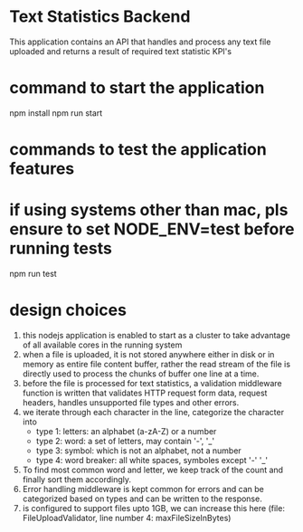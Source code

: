 # Text Statistics Backend

This application contains an API that handles and process any text file uploaded and returns a result of required text statistic KPI's

# command to start the application
npm install
npm run start

# commands to test the application features
# if using systems other than mac, pls ensure to set NODE_ENV=test before running tests
npm run test


# design choices
1. this nodejs application is enabled to start as a cluster to take advantage of all available cores in the running system
2. when a file is uploaded, it is not stored anywhere either in disk or in memory as entire file content buffer, rather the read stream of the file is
directly used to process the chunks of buffer one line at a time. 
3. before the file is processed for text statistics, a validation middleware function is written that validates HTTP request form data, request headers, handles unsupported file types and other errors.
4. we iterate through each character in the line, categorize the character into
    * type 1: letters: an alphabet (a-zA-Z) or a number 
    * type 2: word:  a set of letters, may contain '-', '_'
    * type 3: symbol: which is not an alphabet, not a number 
    * type 4: word breaker: all white spaces, symboles except '-' '_'
5. To find most common word and letter, we keep track of the count and finally sort them accordingly.
6. Error handling middleware is kept common for errors and can be categorized based on types and can be written to the response.
7. is configured to support files upto 1GB, we can increase this here (file: FileUploadValidator, line number 4: maxFileSizeInBytes)